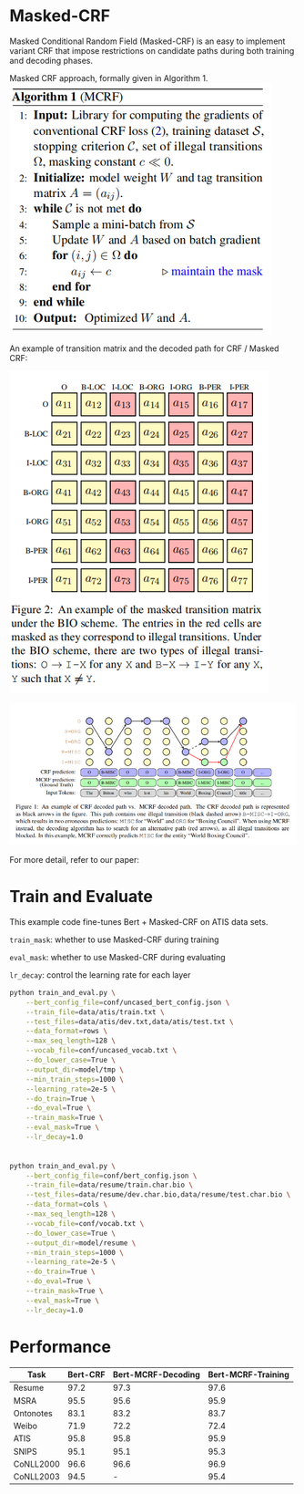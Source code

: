 # Masked-CRF

Masked Conditional Random Field (Masked-CRF) is an easy to implement variant CRF that impose restrictions on candidate paths during both training and decoding phases.

Masked CRF approach, formally given in Algorithm 1.
![avatar](docs/pseudocode.png)

An example of transition matrix and the decoded path for CRF / Masked CRF:

![avatar](docs/masked_transition_matrix.png)

![avatar](docs/CRF_decode_path.png)

For more detail, refer to our paper:


# Train and Evaluate
This example code fine-tunes Bert + Masked-CRF on ATIS data sets.

`train_mask`: whether to use Masked-CRF during training

`eval_mask`: whether to use Masked-CRF during evaluating

`lr_decay`: control the learning rate for each layer

```bash
python train_and_eval.py \
    --bert_config_file=conf/uncased_bert_config.json \
    --train_file=data/atis/train.txt \
    --test_files=data/atis/dev.txt,data/atis/test.txt \
    --data_format=rows \
    --max_seq_length=128 \
    --vocab_file=conf/uncased_vocab.txt \
    --do_lower_case=True \
    --output_dir=model/tmp \
    --min_train_steps=1000 \
    --learning_rate=2e-5 \
    --do_train=True \
    --do_eval=True \
    --train_mask=True \
    --eval_mask=True \
    --lr_decay=1.0
    
    
python train_and_eval.py \
    --bert_config_file=conf/bert_config.json \
    --train_file=data/resume/train.char.bio \
    --test_files=data/resume/dev.char.bio,data/resume/test.char.bio \
    --data_format=cols \
    --max_seq_length=128 \
    --vocab_file=conf/vocab.txt \
    --do_lower_case=True \
    --output_dir=model/resume \
    --min_train_steps=1000 \
    --learning_rate=2e-5 \
    --do_train=True \
    --do_eval=True \
    --train_mask=True \
    --eval_mask=True \
    --lr_decay=1.0
```

# Performance

|  Task   |  Bert-CRF  |  Bert-MCRF-Decoding  |  Bert-MCRF-Training  |
|  ----  | ----  | ---- | ---- |
| Resume  | 97.2 | 97.3 | 97.6 |
| MSRA  | 95.5 | 95.6 | 95.9 |
| Ontonotes  | 83.1 | 83.2 | 83.7 |
| Weibo  | 71.9 | 72.2 | 72.4 |
| ATIS  | 95.8 | 95.8 | 95.9 |
| SNIPS  | 95.1 | 95.1 | 95.3 |
| CoNLL2000 | 96.6 | 96.6 | 96.9 |
| CoNLL2003 | 94.5 | - | 95.4 |